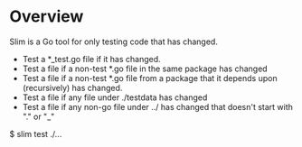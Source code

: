 # Overview

Slim is a Go tool for only testing code that has changed.

* Test a *_test.go file if it has changed.
* Test a file if a non-test *.go file in the same package has changed
* Test a file if a non-test *.go file from a package that it depends upon (recursively) has changed.
* Test a file if any file under ./testdata has changed
* Test a file if any non-go file under ../ has changed that doesn't start with "." or "_"

$ slim test ./...